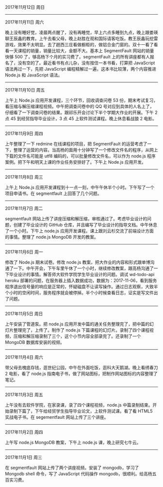2017年11月12日 周日


---
2017年11月11日 周六

晚上没有睡好觉，凌晨两点醒了，没有再睡觉，早上六点多睡到九点，晚上跟娄瑛聊王辰鑫的教育。上午去看父母，晚上赵胜在观和国际请客吃饭。教王辰鑫玩挖雷游戏，效果不太明显。去了趟西三庄看做橱柜的，做铝合金门窗的。双十一看了看看一天课程的销量，销量比较大，金额不大。基本上 SegmentFault 网站的销量快够 500 了，够高杨下个月的实习费了。segmentFault 上的所有讲座都有人报名了，没有空的了。最近看书有点儿杂，没有按住一本书看，打算把 JavaScript 语法再过一下，先把 JavaScript 编程精解过一遍，这本书比较薄，两个内容推进 Node.js 和 JavaScript 语法。

---
2017年11月10日 周五

上午上 Node.js 应用开发课程，三个环节，回收调查问卷 53 份，期末考试复习，看压缩与解压缩课程视频。中午把调查问卷中的 QQ 号对应到具体的人名上了，仔细看了一下调查问卷的结果。跟祁乐开会讨论下半个学期大作业的开展。下午 2 点 45 到经贸指导毕业设计，3 点 45 上软件测试课程。晚上休息看战狼 2 电影。

---
2017年11月9日 周四

上午整理了一下 redmine 在线课程的项目，把 SegmentFault 的运营考虑了一下，整理了运营的内容。当高杨的面用十分钟写了一个修改文件名的程序，从网上下载的文件名可能是 utf8 编码的，可以批量修改文件名，可以作为 node.js 程序案例。把下午和明天上课的作业任务安排好了。下午上 Node.js 应用开发。

---
2017年11月8日 周三

上午上 Node.js 应用开发课程到十一点一刻，中午午休半个小时。下午写了一个项目申请书。在 segmentfault 上回答了几个问题。

---
2017年11月7日 周二

segmentfault 网站上传了讲座压缩和解压缩，审核通过了。考虑毕业设计的问题，创建了毕业设计的 GitHub 仓库，并且编写了毕业设计的指导文档。中午休息了一个小时。下午上 node.js 应用开发课程。课上跟刘云杉交流了前端设计方面的事情。整理了 node.js MongoDB 开发的教案。

---
2017年11月6日 周一

修改了 Node.js 期末试卷。修改 node.js 教案，把大作业的内容和形式跟单博沟通了一下。中午开会，下午车里午休了一个小时，继续修改教案，跟高杨沟通了一下毕业设计的事情。解答师大软件学院学生毕业设计的问题。调试 wd-todo-api heroku 部署的问题，在服务器上插入数据成功，数据为：2017-11-06，看到服务程序退出信号量的响应是正常的，怀疑磁盘不让读写操作。通过日志观察，大致半个小时的空闲时间，服务程序就会被停掉。半个小时候查看日志，证实是写文件出了问题。

---
2017年11月5日 周日

上午安装了管道泵。把 node.js 应用开发中篇的通关任务整理完了，把中篇的幻灯片整理完了，上传了。制作了 node.js 下篇课程的幻灯片。录制了四个课程视频，压缩和解压缩录制了三个，这个小节内容全部录完了。还录制了一个 MongoDB 数据库安装的视频。

---
2017年11月4日 周六

带父母去槐底存钱，逛世纪公园，中午在外面吃饭，逛科大天鹅湖。晚上看绣春刀2 电影，看了 node.js 指南电子书，做了网站图标，把制作网站图标的内容整理了笔记。

---
2017年11月3日 周五

上午没有去软件学院，在家录课，录了四个课程视频，node.js 中篇录制结束。开始录制下篇了，下午给经贸学生指导毕业论文，上软件测试课。看了看 HTML5 实战电子书。在 segementfault 网站上传了三个讲座。

---
2017年11月2日 周四

上午写 node.js MongoDB 教案，下午上 node.js 课，晚上研究七牛云。

---
2017年11月1日 周三

在 segmentfault 网站上传了两个讲座视频。安装了 mongodb，学习了 Mongodb shell 命令，写了 JavaScript 代码操作 mongodb，很顺利。给高杨五百实习费。
